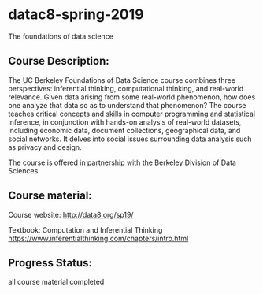 # datac8-spring-2019
The foundations of data science 

## Course Description: 
The UC Berkeley Foundations of Data Science course combines three perspectives: inferential thinking, computational thinking, and real-world relevance. Given data arising from some real-world phenomenon, how does one analyze that data so as to understand that phenomenon? The course teaches critical concepts and skills in computer programming and statistical inference, in conjunction with hands-on analysis of real-world datasets, including economic data, document collections, geographical data, and social networks. It delves into social issues surrounding data analysis such as privacy and design.

The course is offered in partnership with the Berkeley Division of Data Sciences.

## Course material:
Course website: http://data8.org/sp19/

Textbook: Computation and Inferential Thinking https://www.inferentialthinking.com/chapters/intro.html


## Progress Status: 
all course material completed 
